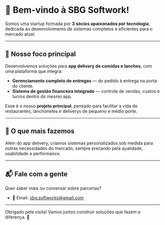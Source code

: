 # 👋 Bem-vindo à SBG Softwork!

Somos uma startup formada por **3 sócios apaixonados por tecnologia**, dedicada ao desenvolvimento de sistemas completos e eficientes para o mercado atual.

---

## 🎯 Nosso foco principal

Desenvolvemos soluções para **app delivery de comidas e lanches**, com uma plataforma que integra:

- **Gerenciamento completo de entregas** — do pedido à entrega na porta do cliente.  
- **Sistema de gestão financeira integrado** — controle de vendas, custos e lucros dentro do mesmo app.  

Esse é o nosso **projeto principal**, pensado para facilitar a vida de restaurantes, lanchonetes e deliverys de pequeno e médio porte.

---

## 💼 O que mais fazemos

Além do app delivery, criamos sistemas personalizados sob medida para outras necessidades do mercado, sempre prezando pela qualidade, usabilidade e performance.

---

## 📬 Fale com a gente

Quer saber mais ou conversar sobre parcerias?  
- 📧 Email: sbg.softworks@gmail.com

---

Obrigado pela visita! Vamos juntos construir soluções que fazem a diferença. 🚀
